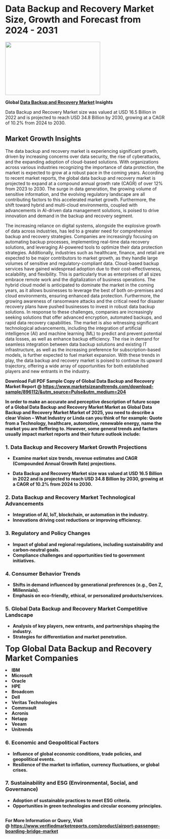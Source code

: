 <H1>Data Backup and Recovery Market Size, Growth and Forecast from 2024 - 2031</H1><img class="aligncenter size-medium wp-image-584254" src="https://thirdeyenews.in/wp-content/uploads/2024/09/Global-Market-Research-300x168.jpeg" alt="" width="300" height="168" /><p><strong>Global&nbsp;<a href="https://www.marketsizeandtrends.com/download-sample/896112/&amp;utm_source=Pulse&amp;utm_medium=204">Data Backup and Recovery Market</a> Insights</strong></p><p>Data Backup and Recovery Market size was valued at USD 16.5 Billion in 2022 and is projected to reach USD 34.8 Billion by 2030, growing at a CAGR of 10.2% from 2024 to 2030.</p><p><h2>Market Growth Insights</h2> <p>The data backup and recovery market is experiencing significant growth, driven by increasing concerns over data security, the rise of cyberattacks, and the expanding adoption of cloud-based solutions. With organizations across various industries recognizing the importance of data protection, the market is expected to grow at a robust pace in the coming years. According to recent market reports, the global data backup and recovery market is projected to expand at a compound annual growth rate (CAGR) of over 12% from 2023 to 2030. The surge in data generation, the growing volume of sensitive information, and the evolving regulatory landscape are all contributing factors to this accelerated market growth. Furthermore, the shift toward hybrid and multi-cloud environments, coupled with advancements in AI-driven data management solutions, is poised to drive innovation and demand in the backup and recovery segment.</p> <p><strong></strong></p> <p>The increasing reliance on digital systems, alongside the explosive growth of data across industries, has led to a greater need for comprehensive backup and recovery strategies. Companies are increasingly focusing on automating backup processes, implementing real-time data recovery solutions, and leveraging AI-powered tools to optimize their data protection strategies. Additionally, industries such as healthcare, finance, and retail are expected to be major contributors to market growth, as they handle large volumes of sensitive and regulatory-compliant data. Cloud-based backup services have gained widespread adoption due to their cost-effectiveness, scalability, and flexibility. This is particularly true as enterprises of all sizes embrace remote work and the digitalization of business operations. The hybrid cloud model is anticipated to dominate the market in the coming years, as it allows businesses to leverage the best of both on-premises and cloud environments, ensuring enhanced data protection. Furthermore, the growing awareness of ransomware attacks and the critical need for disaster recovery plans have pushed businesses to invest in robust data backup solutions. In response to these challenges, companies are increasingly seeking solutions that offer advanced encryption, automated backups, and rapid data recovery capabilities. The market is also witnessing significant technological advancements, including the integration of artificial intelligence (AI) and machine learning (ML) to predict and prevent potential data losses, as well as enhance backup efficiency. The rise in demand for seamless integration between data backup solutions and existing IT infrastructure, as well as the increasing preference for subscription-based models, is further expected to fuel market expansion. With these trends in play, the data backup and recovery market is poised to continue its upward trajectory, offering a wide array of opportunities for both established players and new entrants in the industry.</p> <p><strong></p><p><span class=""><strong>Download Full PDF Sample Copy of Global Data Backup and Recovery Market Report</strong> @ <a href="https://www.marketsizeandtrends.com/download-sample/896112/&amp;utm_source=Pulse&amp;utm_medium=204" target="_blank">https://www.marketsizeandtrends.com/download-sample/896112/&amp;utm_source=Pulse&amp;utm_medium=204</a></span></p><p>In order to make an accurate and perceptive description of future scope of a Global&nbsp;Data Backup and Recovery Market Market as Global&nbsp;Data Backup and Recovery Market Market of 2025, you need to describe a clear Vision &ndash; What Industry or Linda can you think of for example: Quote from a Technology, healthcare, automotive, renewable energy, name the market you are Reffering to. However, some general trends and factors usually impact market reports and their future outlook include:</p><h3>1.&nbsp;<strong>Data Backup and Recovery Market Growth Projections</strong></h3><ul><li>Examine market size trends, revenue estimates and CAGR (Compounded Annual Growth Rate) projections.</li><li><p>Data Backup and Recovery Market size was valued at USD 16.5 Billion in 2022 and is projected to reach USD 34.8 Billion by 2030, growing at a CAGR of 10.2% from 2024 to 2030.</p></li></ul><h3>2.&nbsp;<strong>Data Backup and Recovery Market Technological Advancements</strong></h3><ul><li>Integration of AI, IoT, blockchain, or automation in the industry.</li><li>Innovations driving cost reductions or improving efficiency.</li></ul><h3>3.&nbsp;<strong>Regulatory and Policy Changes</strong></h3><ul><li>Impact of global and regional regulations, including sustainability and carbon-neutral goals.</li><li>Compliance challenges and opportunities tied to government initiatives.</li></ul><h3>4.&nbsp;<strong>Consumer Behavior Trends</strong></h3><ul><li>Shifts in demand influenced by generational preferences (e.g., Gen Z, Millennials).</li><li>Emphasis on eco-friendly, ethical, or personalized products/services.</li></ul><h3>5.&nbsp;<strong>Global Data Backup and Recovery Market Competitive Landscape</strong></h3><ul><li>Analysis of key players, new entrants, and partnerships shaping the industry.</li><li>Strategies for differentiation and market penetration.</li></ul><p data-pm-slice="1 1 []"><span style="color: inherit; font-family: inherit; font-size: 25px;">Top Global Data Backup and Recovery Market Companies</span></p><div class="" data-test-id=""><p><li>IBM</li><li> Microsoft</li><li> Oracle</li><li> HPE</li><li> Broadcom</li><li> Dell</li><li> Veritas Technologies</li><li> Commvault</li><li> Acronis</li><li> Netapp</li><li> Veeam</li><li> Unitrends</li></p></div><h3>6.&nbsp;<strong>Economic and Geopolitical Factors</strong></h3><ul><li>Influence of global economic conditions, trade policies, and geopolitical events.</li><li>Resilience of the market to inflation, currency fluctuations, or global crises.</li></ul><h3>7.&nbsp;<strong>Sustainability and ESG (Environmental, Social, and Governance)</strong></h3><ul><li>Adoption of sustainable practices to meet ESG criteria.</li><li>Opportunities in green technologies and circular economy principles.</li></ul><h2><strong style="font-size: 14px;">For More Information or Query, Visit @&nbsp;</strong><a style="background-color: #ffffff; font-size: 14px;" href="https://www.marketsizeandtrends.com/report/data-backup-and-recovery-market-/" target="_blank">https://www.verifiedmarketreports.com/product/airport-passenger-boarding-bridge-market</a></h2>
